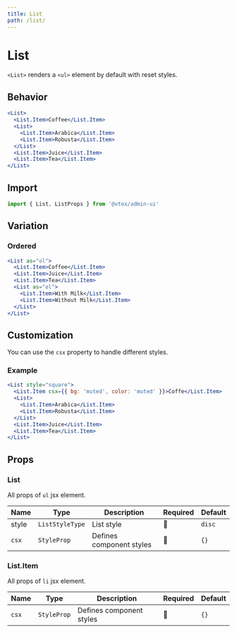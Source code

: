 ```yaml
---
title: List
path: /list/
---
```


# List

`<List>` renders a `<ul>` element by default with reset styles.

## Behavior

```jsx
<List>
  <List.Item>Coffee</List.Item>
  <List>
    <List.Item>Arabica</List.Item>
    <List.Item>Robusta</List.Item>
  </List>
  <List.Item>Juice</List.Item>
  <List.Item>Tea</List.Item>
</List>
```

## Import

```jsx isStatic
import { List, ListProps } from '@vtex/admin-ui'
```

## Variation

### Ordered

```jsx
<List as="ol">
  <List.Item>Coffee</List.Item>
  <List.Item>Juice</List.Item>
  <List.Item>Tea</List.Item>
  <List as="ol">
    <List.Item>With Milk</List.Item>
    <List.Item>Without Milk</List.Item>
  </List>
</List>
```

## Customization

You can use the `csx` property to handle different styles.

### Example

```jsx
<List style="square">
  <List.Item csx={{ bg: 'muted', color: 'muted' }}>Coffe</List.Item>
  <List>
    <List.Item>Arabica</List.Item>
    <List.Item>Robusta</List.Item>
  </List>
  <List.Item>Juice</List.Item>
  <List.Item>Tea</List.Item>
</List>
```

## Props

### List

All props of `ul` jsx element.

| Name  | Type            | Description              | Required | Default |
| ----- | --------------- | ------------------------ | -------- | ------- |
| style | `ListStyleType` | List style               | 🚫       | `disc`  |
| `csx` | `StyleProp`     | Defines component styles | 🚫       | `{}`    |

### List.Item

All props of `li` jsx element.

| Name  | Type        | Description              | Required | Default |
| ----- | ----------- | ------------------------ | -------- | ------- |
| `csx` | `StyleProp` | Defines component styles | 🚫       | `{}`    |
